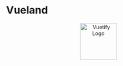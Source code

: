 # Vueland
<p align="center">
    <a href="https://vuetifyjs.com" target="_blank">
      <img alt="Vuetify Logo" width="100" src="https://cdn.vuetifyjs.com/images/logos/logo.svg">
    </a>
</p>

